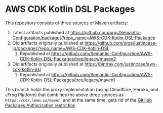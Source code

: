AWS CDK Kotlin DSL Packages
===
This repository consists of three sources of Maven artifacts:

1. Latest artifacts published at
   https://github.com/orgs/Semantic-Configuration/packages?repo_name=AWS-CDK-Kotlin-DSL-Packages
2. Old artifacts originally published at https://github.com/orgs/justincase-jp/packages?repo_name=AWS-CDK-Kotlin-DSL
   1. Republished at https://github.com/Semantic-Configuration/AWS-CDK-Kotlin-DSL-Packages/tree/legacy/maven2
3. Old artifacts originally published at https://bintray.com/justincase/aws-cdk-kotlin-dsl
   1. Republished at https://github.com/Semantic-Configuration/AWS-CDK-Kotlin-DSL-Packages/tree/legacy/maven1

This branch holds the proxy implementation (using Cloudflare, Heroku, and JFrog Platform) that combines
the above three sources as `https://cdk.lemm.io/maven`, and at the same time, gets rid of
the [GitHub Packages Authorization restriction](
  https://github.community/t/how-to-allow-unauthorised-read-access-to-github-packages-maven-repository/115517
).
